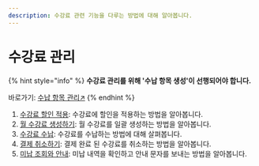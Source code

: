 ```yaml
---
description: 수강료 관련 기능을 다루는 방법에 대해 알아봅니다.
---
```


# 수강료 관리

{% hint style="info" %}
**수강료 관리를 위해 '수납 항목 생성'이 선행되어야 합니다.**

바로가기: [수납 항목 관리↗](../../get-started/class-setting/p-items.md)
{% endhint %}

1. [수강료 할인 적용](discount.md): 수강료에 할인을 적용하는 방법을 알아봅니다.
2. [월 수강료 생성하기](monthly.md): 월 수강료를 일괄 생성하는 방법을 알아봅니다.
3. [수강료 수납](charging.md): 수강료를 수납하는 방법에 대해 살펴봅니다.
4. [결제 취소하기](cancel.md): 결제 완료 된 수강료를 취소하는 방법을 알아봅니다.
5. [미납 조회와 안내](unpaid.md): 미납 내역을 확인하고 안내 문자를 보내는 방법을 알아봅니다.
